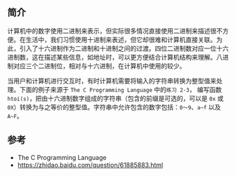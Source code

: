## 简介
计算机中的数字使用二进制来表示，但实际很多情况直接使用二进制来描述很不方便。在生活中，我们习惯使用十进制来表述，但它却很难和计算机直接关联。为此，引入了十六进制作为二进制和十进制之间的过渡。四位二进制数对应一位十六进制数，这在描述某些信息，如地址时，可以更方便结合计算机结构来理解。八进制对应三个二进制位，相对与十六进制，在计算机中使用的较少。

当用户和计算机进行交互时，有时计算机需要将输入的字符串转换为整型值来处理。下面的例子来源于 `The C Programming Language` 中的`练习 2-3`， 编写函数 `htoi(s)`，把由十六进制数字组成的字符串（包含的前缀是可选的，可以是 `0x` 或 `0X`）转换为与之等价的整型值。字符串中允许包含的数字包括：`0～9`、`a~f` 以及 `A~F`。

## 参考

- The C Programming Language
- https://zhidao.baidu.com/question/61885883.html